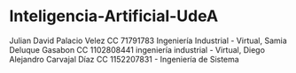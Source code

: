 # Inteligencia-Artificial-UdeA
Julian David Palacio Velez CC 71791783 Ingeniería Industrial - Virtual,
Samia Deluque Gasabon CC 1102808441 ingeniería industrial - Virtual,
Diego Alejandro Carvajal Díaz CC 1152207831 - Ingeniería de Sistema
